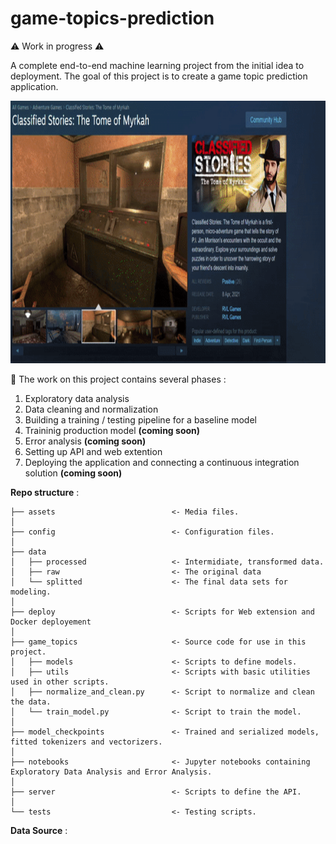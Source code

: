 # game-topics-prediction

⚠️ Work in progress ⚠️

A complete end-to-end machine learning project from the initial idea to deployment.
The goal of this project is to create a game topic prediction application.

<img src="https://github.com/LarionovaAnastasia/game-topics-prediction/blob/main/assets/life_run.gif" width="750" height="420" />


📍 The work on this project contains several phases : 

1. Exploratory data analysis 
2. Data cleaning and normalization 
3. Building a training / testing pipeline for a baseline model
4. Traininig production model **(coming soon)**
5. Error analysis **(coming soon)**
6. Setting up API and web extention 
7. Deploying the application and connecting a continuous integration solution **(coming soon)**


**Repo structure** : 

    ├── assets                          <- Media files.
    │
    ├── config                          <- Configuration files.
    │
    ├── data  
    │   ├── processed                   <- Intermidiate, transformed data. 
    │   ├── raw                         <- The original data
    │   └── splitted                    <- The final data sets for modeling. 
    │
    ├── deploy                          <- Scripts for Web extension and Docker deployement                  
    │
    ├── game_topics                     <- Source code for use in this project. 
    │   ├── models                      <- Scripts to define models. 
    │   ├── utils                       <- Scripts with basic utilities used in other scripts. 
    │   ├── normalize_and_clean.py      <- Script to normalize and clean the data. 
    │   └── train_model.py              <- Script to train the model.   
    │
    ├── model_checkpoints               <- Trained and serialized models, fitted tokenizers and vectorizers. 
    │
    ├── notebooks                       <- Jupyter notebooks containing Exploratory Data Analysis and Error Analysis. 
    │
    ├── server                          <- Scripts to define the API. 
    │
    └── tests                           <- Testing scripts.


**Data Source** : 
